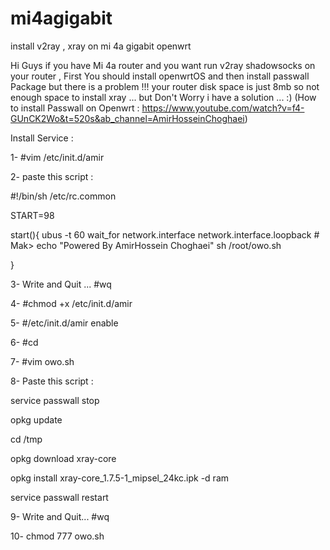 # mi4agigabit
install v2ray , xray on mi 4a gigabit openwrt

Hi Guys if you have Mi 4a router and you want run v2ray shadowsocks on your router , First You should install openwrtOS and then install passwall Package 
but there is a problem !!! your router disk space is just 8mb so not enough space to install xray ...
but Don't Worry i have a solution ... :)
(How to install Passwall on Openwrt : https://www.youtube.com/watch?v=f4-GUnCK2Wo&t=520s&ab_channel=AmirHosseinChoghaei)

Install Service :

1- #vim /etc/init.d/amir

2- paste this script :

#!/bin/sh /etc/rc.common

START=98

start(){
        ubus  -t 60 wait_for network.interface network.interface.loopback # Mak>
        echo "Powered By AmirHossein Choghaei"
        sh /root/owo.sh
        
}

3- Write and Quit ... #wq

4- #chmod +x /etc/init.d/amir

5- #/etc/init.d/amir enable

6- #cd

7- #vim owo.sh

8- Paste this script :

   service passwall stop

   opkg update

   cd /tmp

   opkg download xray-core

   opkg install xray-core_1.7.5-1_mipsel_24kc.ipk -d ram

   service passwall restart

9- Write and Quit... #wq


10- chmod 777 owo.sh

